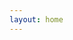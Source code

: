 ```yaml
---
layout: home
---
```

<ul id="post-list" data-search-results></ul>
<script type="text/x-template" id="search-result">
    <li class="post-item post">
        <a href="##Url##">
            <h3 class="post-title">##Title##</h3>
            <p class="post-excerpt">##Content##</p>
        </a>
        <p class="post-tags">##Tags##</p>
            <div class="post-meta">
                <a href="##AuthorUrl##">
                    <div class="author-image" style="background-image:url(##AuthorImage##);">
                        <span class="sr-only">##AuthorName##'s profile image</span>
                    </div>
                    <p class="author-name">##AuthorName##</p>
                </a>
                <p class="post-date">##Date##</p>
            </div>
    </li>
</script>

<!--
https://github.com/christian-fei/Simple-Jekyll-Search
-->
